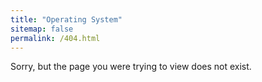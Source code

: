```yaml
---
title: "Operating System"
sitemap: false
permalink: /404.html
---
```


Sorry, but the page you were trying to view does not exist.
